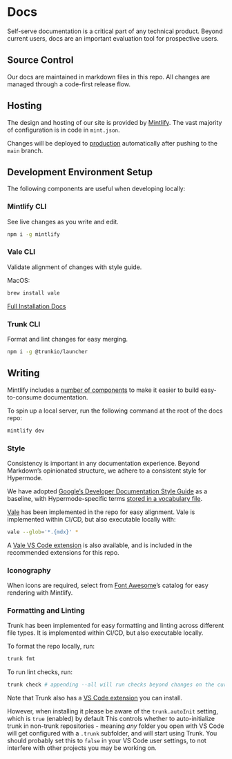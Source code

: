 # Docs

Self-serve documentation is a critical part of any technical product. Beyond current users, docs are an important evaluation tool for prospective users.

## Source Control

Our docs are maintained in markdown files in this repo. All changes are managed through a code-first release flow.

## Hosting

The design and hosting of our site is provided by [Mintlify](https://mintlify.com/). The vast majority of configuration is in code in `mint.json`.

Changes will be deployed to [production](https://docs.hypermode.com) automatically after pushing to the `main` branch.

## Development Environment Setup

The following components are useful when developing locally:

### Mintlify CLI

See live changes as you write and edit.

```bash
npm i -g mintlify
```

### Vale CLI

Validate alignment of changes with style guide.

MacOS:

```bash
brew install vale
```

[Full Installation Docs](https://vale.sh/docs/vale-cli/installation/)

### Trunk CLI

Format and lint changes for easy merging.

```bash
npm i -g @trunkio/launcher
```

## Writing

Mintlify includes a [number of components](https://mintlify.com/docs/content/components/accordions) to make it easier to build easy-to-consume documentation.

To spin up a local server, run the following command at the root of the docs repo:

```bash
mintlify dev
```

### Style

Consistency is important in any documentation experience. Beyond Markdown’s opinionated structure, we adhere to a consistent style for Hypermode.

We have adopted [Google’s Developer Documentation Style Guide](https://developers.google.com/style/) as a baseline, with Hypermode-specific terms [stored in a vocabulary file](./styles/config/vocabularies/general/accept.txt).

[Vale](https://vale.sh/) has been implemented in the repo for easy alignment. Vale is implemented within CI/CD, but also executable locally with:

```bash
vale --glob='*.{mdx}' *
```

A [Vale VS Code extension](https://marketplace.visualstudio.com/items?itemName=ChrisChinchilla.vale-vscode) is also available,
and is included in the recommended extensions for this repo.

### Iconography

When icons are required, select from [Font Awesome](https://fontawesome.com/icons)’s catalog for easy rendering with Mintlify.

### Formatting and Linting

Trunk has been implemented for easy formatting and linting across different file types. It is implemented within CI/CD, but also executable locally.

To format the repo locally, run:

```bash
trunk fmt
```

To run lint checks, run:

```bash
trunk check # appending --all will run checks beyond changes on the current branch
```

Note that Trunk also has a [VS Code extension](https://marketplace.visualstudio.com/items?itemName=Trunk.io) you can install.

However, when installing it please be aware of the `trunk.autoInit` setting, which is `true` (enabled) by default
This controls whether to auto-initialize trunk in non-trunk repositories - meaning _any_ folder you open with VS Code will get
configured with a `.trunk` subfolder, and will start using Trunk. You should probably set this to `false` in your VS Code user settings,
to not interfere with other projects you may be working on.
